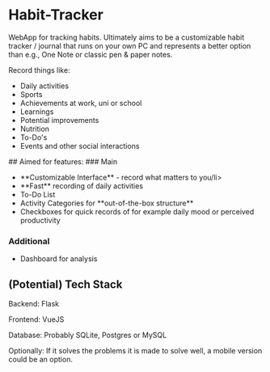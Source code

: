 # Habit-Tracker
WebApp for tracking habits. Ultimately aims to be a customizable habit tracker / journal that runs on your own PC and 
represents a better option than e.g., One Note or classic pen & paper notes.

Record things like:
<ul>
  <li>Daily activities</li>
  <li>Sports</li>
  <li>Achievements at work, uni or school</li>
  <li>Learnings</li>
  <li>Potential improvements</li>
  <li>Nutrition</li>
  <li>To-Do's</li>
  <li>Events and other social interactions</li>
</ul>
## Aimed for features:
### Main
<ul>
<li>**Customizable Interface** - record what matters to you/li>
<li>**Fast** recording of daily activities</li>
<li>To-Do List</li>
<li>Activity Categories for **out-of-the-box structure**</li>
<li>Checkboxes for quick records of for example daily mood or perceived productivity</li>
</ul>

### Additional
<ul>
<li>Dashboard for analysis</li>

</ul>

## (Potential) Tech Stack
Backend: Flask

Frontend: VueJS

Database: Probably SQLite, Postgres or MySQL




Optionally: If it solves the problems it is made to solve well, a mobile version could be an option.
